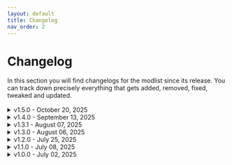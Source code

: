 ```yaml
---
layout: default
title: Changelog
nav_order: 2
---
```


# Changelog

In this section you will find changelogs for the modlist since its release. You can track down precisely everything that gets added, removed, fixed, tweaked and updated.
<div style="margin-bottom: 1rem;"></div>

<details markdown="1">

<summary>v1.5.0 - October 20, 2025</summary>

**Update Importance:** MAJOR  
**SAVE COMPATIBLE**

### Additions
- Added Fast Travel Time
- Added Viktor Vektors Garage ( Fully Enterable )
- Added Drive an Aerial Vehicle - Flight Mod Using AV and Helicopter
- Added Afterlife Expanded ( with Apartment )
- Added Viktor Vektor's Garage Add-on (Vik will fix your car)
- Added Lizzies Bar Enhanced ( with Apartment )
- Added M38 Shorty
- Added Arasaka Shigure EX
- Added FreeRunner
- Added Arasaka JSH-X12 Nobunaga
- Added Adaptive Traffic Headlights
- Added Lucid Air Sapphire
- Added Shard Audio Pack - Official - English
- Added Shard Audio Framework
- Added Head Cyberware CCXL
- Added Drone Companions (Update 2.3)
- Added Unique Eyes to CCXL
- Added Immersive Odometer and Fuel System
- Added GoreRunner (Blood and Carnage Overhaul)
- Added 4x Vending Machine Framework
- Added Lucys Apartment - Reshape-Remaster Roof Improvement -AV-landing-fully-fixed-up-
- Added 4x Magazine Framework
- Added TPP Rooftop Hangout - Judy
- Added 4x Poster Framework
- Added V's Sierra Sonora Villa
- Added V's Modest Netrunner Apartment
- Added Know What You Say - WIP
- Added NC Mediascape Enhancer
- Added Blooming Wings - VTK and KSUV
- Added V's Pacifica Cabana Hideout
- Added Steel and Ink Tattoo - CCXL
- Added Realistic Eye Colors - CCXL
- Added lumad11's New Eyebrows CCXL
- Added GMC Vandura Ash hauler
- Added Veegee Wolf Mullet Hair - CCXL
- Added Albany Esperanto
- Added Snake Sneaking Suit MV Archive XL
- Added Chevillon Thrax Invictus
- Added Crunch Plaza Expanded ( Cut Content )
- Added Arasaka Tamayura Compact
- Added Dandelion Cocktail Bar Enhanced
- Added Megabuilding 8 Expanded ( with Apartments )
- Added Miscellaneous Settings Unlocker - Global Illumination and More
- Added 7th Hell Bar Enhanced
- Added Noble M600
- Added Beautiful FRECKLES - 2K Realistic Cheek Makeup Textures - Material Edit - BOTH V
- Added Red Queens Club Enhanced
- Added (Venus Planet) Hair Pack 01 - CCXL
- Added Exploded Vehicles Smoke Overhaul VFX
- Added DS Die-Hardman Mask - Archive XL (Both V)
- Added No Panic Driving - Enhanced
- Added Hanako Inspired Eyes - CCXL
- Added Kraken - a truly silent sniper rifle
- Added Revengers
- Added E3 Menu Background
- Added Dialogues Overhaul
- Added Streetwear PT4 - Both V
- Added E3 Menu Background - FIX
- Added AVI sound (Drive an Aerial Vehicle)
- Added Footwear Fix for Atlas Body
- Added Tech Back CYBERWARE CCXL version
- Added No More Duplicate Vehicles
- Added FORBIDDEN EYES - CCXL
- Added Special Eye Colors - CCXL
- Added reduced Bullet Tracers
- Added Better Movement - QOL Jog and Sprint
- Added Sandevistan CCXL Tattoo
- Added Redux UI - Wanted UI - White Wanted Stars
- Added Biotechnica Hotel Enhanced ( with Apartment )
- Added Heterochromia Eyes - CCXL
- Added Petrel Street Apartment Enhanced
- Added Gaston Slaytons Apartment Enhanced
- Added Pew Pew Plaza Enhanced
- Added Unlock Night City 2
- Added Empathy Bar Enhanced
- Added Improved Vehicle Persistence
- Added Ugly Building Removed (E3)
- Added Cyber EYES DDD
- Added Black Sapphire Club ( with Apartment )
- Added Dodge Coronet Super Bee 1970
- Added Regina's NCPD Headquarters
- Added Realistic Traffic Density
- Added Beach Houses Open
- Added LUT Switcher 2 (Custom Pack Support - LUT Adjustments - Hotkeys)
- Added Dark Matter Club ( with Apartment )
- Added Proxima's Prop Paradise
- Added Solo Pose Pack Vol.4 (F)
- Added Glen Apartment Expanded - Redux
- Added Downtown Yacht
- Added VTK - Story Tattoo (F and M)
- Added Underground Casino ( Working Roulette )
- Added SPC Open (Silver Pixel Cloud Drive-In Theater)
- Added R Tattoo Studio CCXL
- Added Drive-In Theater ( Working Movie Screen )
- Added Johnny Silverhand Alternative Appearance Overhaul
- Added Solo pose pack Vol 3 (F n M)
- Added Props - PhotoStudio
- Added Dogtown Airship ( with Apartment and NPC Party Below )
- Added SOLO Vol.8 pose pack
- Added Kills Counter Display
- Added Dedra's Truck Simulator (Convoy Delivery Mod)
- Added Multicolored Hair CCXL - Core - Resources
- Added Playable Roulette - Gambling System
- Added Mitsubishi Lancer Evo 9 MR
- Added Ultimate Kill Counter (2.3 Supported)

### Removals
- Removed Advanced Control - Walk with Mouse Scroll - Lean Left Right - Toggle ADS - Inspect Weapons
- Removed Edgerunner Rebecca's Pistols
- Removed Casual Military Poses - Part 2
- Removed Casual Military Poses
- Removed Combat Mission Poses - Part 1 - Action
- Removed Combat Mission Poses - Part 2 - Walks and Idles
- Removed Combat Mission Poses Props
- Removed High Res Containers - MonstrrMagic Texture Series
- Removed Edgerunner David's Pistol
- Removed High Res Graffiti - MonstrrMagic Texture Series
- Removed High-Res Clothing - Upscaled Textures
- Removed High Res Unnamed NPC Faces - MonstrrMagic Texture Series
- Removed High-Res Stickers - Upscaled Textures
- Removed High-Res Vending Machines - Upscaled Textures
- Removed Immersive First Person
- Removed Improved Environment LODs
- Removed Improved Vegetation LODs
- Removed KTM X-BOW GTX
- Removed Edgerunner Lucy's Pistol
- Removed Material and Texture Override
- Removed High Res Posters and Signs - MonstrrMagic Texture Series
- Removed Project E3 - Drug Inhaler
- Removed InfiniteWave - car sound framework
- Removed High Res Architecture - V's Apartment - MonstrrMagic Texture Series
- Removed Vanilla Billboard LODs Improved
- Removed zE3bra
- Removed Ceremonial Military Poses
- Removed Native Settings UI Side Menu Add-on
- Removed E3 Open Police Station
- Removed Story Tattoo (F and M)
- Removed Badboy and Badgirl Tattoo
- Removed Night City Fog Nulled
- Removed High Stakes Quest
- Removed FRAIL Inc. - Netrunner Coat (Standalone)
- Removed FRAIL Inc. (Virtual Atelier Store)
- Removed FRAIL Inc. - Wretch Merch (Standalone)
- Removed FRAIL Inc. - Grunge Sweater (Standalone)
- Removed FRAIL Inc. - The 1990 Outfit (Standalone)
- Removed FRAIL Inc. - Corset Belt (Standalone)
- Removed High Res Tattoos - MonstrrMagic Texture Series
- Removed High Res Cyberware - MonstrrMagic Texture Series
- Removed High Res Makeup - MonstrrMagic Texture Series
- Removed High Res Genitalia - MonstrrMagic Texture Series
- Removed High Res Eyes and Brows - MonstrrMagic Texture Series
- Removed ABSTRACT 2 WAVES TATTOO - VTK - KSUV
- Removed Kurt Neck Cyberware for V
- Removed Enemies of Night City
- Removed ORION UI - HUD Painter preset
- Removed The RVC00N Dumpster - Sunny Cropshirt (M) (Archive XL)
- Removed The RVC00N Dumpster - Candy Hoodie (M-F) (Archive XL)
- Removed The RVC00N Dumpster - Colorful Hankies (M F) (Archive XL) (PRIDE)
- Removed Alternative Hologram Adverts
- Removed No Cached Low-Res Advertisement Textures
- Removed Edgerunners Lucy NPC - Spawns in Night City plus AMM and Photomode AXL
- Removed Advanced Control- Regained
- Removed Gunsensical
- Removed HUD Painter
- Removed HUD Fixes - fix disappearing HUD element and quest dialogs
- Removed Not So Good Draw Distance Mod
- Removed Spaceport Unlocked
- Removed Improved Yaiba ARV-Q340 Semimaru
- Removed Enhanced Vehicle System
- Removed Extra Interiors
- Removed Better Buildings - Preview (2.3)
- 
### Fixes and Tweaks
- Fixed health bar flickering
- Fixed unability to run with guns
- Fixed unbalanced combat
- Fixed many CTDs due to mod instabilities and incompatibilities
- Fixed walkway weird texture
- Fixed performances and stutters with the list

### Updates
- Updated Aurore Romanced (Lady Marmalade)
- Updated Cronos (New Iconic Weapon)
- Updated Kabuki Gun Range Enhanced
- Updated MaxTac Silencer (New Iconic Weapon)
- Updated Parking Spots Enhanced
- Updated RadioExt
- Updated Valentino Harness and Holsters - Masc V (ArchiveXL)
- Updated Pariah
- Updated Auto Drive Enhanced
- Updated New Quest - Encoree
- Updated Flaming Crotch Man Romanced
- Updated Melee Attacks Fixes And Enhancements
- Updated Photorealistic Eyes
- Updated Clothing store at H10
- Updated CCXL Kylin's Fluffy Wolfcut
- Updated Highway H10 Rework
- Updated Ripperdoc Cyberware Specializations
- Updated Undermine Quest Series
- Updated Lamborghini Murcielago SV
- Updated Rita Wheeler Romanced
- Updated Vehicle Durability Display
- Updated Konpeki Plaza Restored
- Updated Discord RPC 2
- Updated Improved Northside Motel - archivexl
- Updated Pet Your Cat
- Updated Apartment Cats - The Glen
- Updated Biotechnica Cache - New Iconic Weapons
- Updated The RVC00N Dumpster - Stinky Jumpsuit (M) (Archive XL)
- Updated The RVC00N Dumpster - Comfy Sweater (M) (Archive XL)
- Updated redscript
- Updated FlowerShop - Virtual Atelier Store
- Updated Judy's Voicemail
- Updated Reinforcements System
- Updated (FULL) The RVC00N Dumpster (New releases on Dumpster2)
- Updated Mox Cache - New Iconic Weapons
- Updated VegaCPMods Vendor
- Updated New Quest - Californication
- Updated Immersive Timeskip
- Updated Night City Visuals Nulled
- Updated Blur Begone (Clear Materials with Refraction)
- Updated Shift (Customizable Dynamic Vehicle Camera)
- Updated New Quest - Hot Fuzz
- Updated Limited HUD
- Updated RedFileSystem
- Updated Metro Pocket Guide
- Updated They Will Remember
- Updated RedHttpClient
- Updated RedData
- Updated Immersive Night City Fixes
- Updated Extra Iconics
- Updated Military Accessories - Balaclava Pack - ArchiveXL
- Updated Weather Switcher (Change Weather - Control Time - Customize Clouds)
- Updated Inventory Adjustments Hub
- Updated Visible Bullets (Projectile Bullets Overhaul - TDO 2.0 - No More Hitscan etc.)
- Updated Valentino Cyber Knees
- Updated Tyger Cache - New Iconic Weapons
- Updated Cyberarms Collection 2.0 - Archive-XL
- Updated Untrack Quest Ultimate - No Main Quest re-tracking - No leftovers
- Updated Trigger Mode Control
- Updated No More Hard-coded Keybinds (Better Controls Menu continued)
- Updated H10 Apartment Exterior Trash Remover
- Updated Codeware
- Updated ArchiveXL
- Updated Lotus Esprit Turbo
- Updated Enzo Ferrari - ArchiveXL
- Updated Toyota Supra Mk4 Formula Drift - ArchiveXL
- Updated Toyota Supra
- Updated Database Fixes
- Updated Nova traffic swap car list and collection
- Updated Plate Carrier Vest and Tactical Belt - for both Vs
- Updated RED4ext
- Updated VEEGEE SHOP 3
- Updated Cyber Engine Tweaks
- Updated Driver Combat 2.0
- Updated Konpeki Plaza Restored
- Updated Say Something Damn It
- Updated Night City Enhanced and Expanded - NPCs
- Updated Quickhack Fixes
- Updated Audioware
- Updated Looting QoL
- Updated Loot Icons Extension
- Updated Repeatable NCPD Gigs - WIP
- Updated Pagani Huayra
- Updated Lotus Evija
- Updated Military Panam Pants - ArchiveXL
- Updated Military Tactical Vest - ArchiveXL
- Updated Military Accessories - Modular Armor Pads Pack - ArchiveXL
- Updated Modular Military Ballistic Mask - ArchiveXL
- Updated Modular Military Combat Armor - ArchiveXL
- Updated Zenitex Atelier
- Updated Modular Military Bodysuit - Zenitex Stealthsuit - ArchiveXL
- Updated Military Combat Boots - ArchiveXL
- Updated Military Armored Ballistic Vest - ArchiveXL
- Updated Modular Military Helmet - Ops-Core FAST - ArchiveXL
- Updated Zenitex Sleeveless Turtleneck - ArchiveXL
- Updated Military Accessories - Zenitex Combat Goggles - ArchiveXL
- Updated Modular Military Zenitex Backpack - ArchiveXL
- Updated Zenitex Military Underwear - ArchiveXL
- Updated Nissan Skyline R32
- Updated EconomyPunk
- Updated NC Fashion Virtual Atelier
- Updated ENV Tuner (Weather - Lighting - Vignette Adjustments without Conflict)
- Updated New Lifepath Intro - Fresh Start
- Updated Third-Person (TPP) Vehicle Camera Tool
- Updated Military Palette Texture Library
- Updated Manavortex Atelier Store
- Updated M50 Military Gas Mask - ArchiveXL
- Updated Military Zenitex Combat Gloves - ArchiveXL
- Updated Military Combat Pants - ArchiveXL
- Updated Military Combat Jacket - ArchiveXL
- Updated Modular Military Pistol Holsters - ArchiveXL
- Updated The Zenitex Military Store
- Updated The RVC00N Dumpster 2 - PinkyDude's Virtual Shop
- Updated -KS- UV Texture Framework
- Updated Valentino Harness and Holsters - Masc V (ArchiveXL)

</details>

<details markdown="1">

<summary>v1.4.0 - September 13, 2025</summary>

Update Importance: MAJOR  
SAVE COMPATIBLE  

### Additions
- Added (Venus Planet) Hair Pack 01 - CCXL
- Added 4x Magazine Framework
- Added 4x Poster Framework
- Added 4x Vending Machine Framework
- Added 7th Hell Bar Enhanced
- Added Adaptive Traffic Headlights
- Added Afterlife Expanded ( with Apartment )
- Added Albany Esperanto
- Added Arasaka JSH-X12 Nobunaga
- Added Arasaka Shigure EX
- Added Arasaka Tamayura Compact
- Added AVI sound (Drive an Aerial Vehicle)
- Added Beach Houses Open
- Added Beautiful FRECKLES - 2K Realistic Cheek Makeup Textures - Material Edit - BOTH V
- Added Better Movement - QOL Jog and Sprint
- Added Biotechnica Hotel Enhanced ( with Apartment )
- Added Black Sapphire Club ( with Apartment )
- Added Blooming Wings - VTK and KSUV
- Added Chevillon Thrax Invictus
- Added Crunch Plaza Expanded ( Cut Content )
- Added Cyber EYES DDD
- Added Dandelion Cocktail Bar Enhanced
- Added Dark Matter Club ( with Apartment )
- Added Dedra's Truck Simulator (Convoy Delivery Mod)
- Added Dialogues Overhaul
- Added Dodge Coronet Super Bee 1970
- Added Dogtown Airship ( with Apartment and NPC Party Below )
- Added Downtown Yacht
- Added Drive an Aerial Vehicle - Flight Mod Using AV and Helicopter
- Added Drive-In Theater ( Working Movie Screen )
- Added Drone Companions (Update 2.3)
- Added DS Die-Hardman Mask - Archive XL (Both V)
- Added E3 Menu Background
- Added E3 Menu Background - FIX
- Added Empathy Bar Enhanced
- Added Exploded Vehicles Smoke Overhaul VFX
- Added Fast Travel Time
- Added Footwear Fix for Atlas Body
- Added FORBIDDEN EYES - CCXL
- Added Gaston Slaytons Apartment Enhanced
- Added Glen Apartment Expanded - Redux
- Added GMC Vandura Ash hauler
- Added GoreRunner (Blood and Carnage Overhaul)
- Added Hanako Inspired Eyes - CCXL
- Added Head Cyberware CCXL
- Added Heterochromia Eyes - CCXL
- Added Immersive Odometer and Fuel System
- Added Improved Vehicle Persistence
- Added Johnny Silverhand Alternative Appearance Overhaul
- Added Kills Counter Display
- Added Kraken - a truly silent sniper rifle
- Added Lizzies Bar Enhanced ( with Apartment )
- Added Lucid Air Sapphire
- Added Lucys Apartment - Reshape-Remaster Roof Improvement -AV-landing-fully-fixed-up-
- Added lumad11's New Eyebrows CCXL
- Added LUT Switcher 2 (Custom Pack Support - LUT Adjustments - Hotkeys)
- Added M38 Shorty
- Added Maxsu Poise
- Added Maxsu Poise - Angelic Preset
- Added Megabuilding 8 Expanded ( with Apartments )
- Added Miscellaneous Settings Unlocker - Global Illumination and More
- Added Multicolored Hair CCXL - Core - Resources
- Added No More Duplicate Vehicles
- Added No Panic Driving - Enhanced
- Added Noble M600
- Added Oblivion Interaction Icons - Better Third Person Selection - MoreHUD Patch
- Added Petrel Street Apartment Enhanced
- Added Pew Pew Plaza Enhanced
- Added Playable Roulette - Gambling System
- Added Proxima's Prop Paradise
- Added Props - PhotoStudio
- Added R Tattoo Studio CCXL
- Added Realistic Eye Colors - CCXL
- Added Realistic Traffic Density
- Added Red Queens Club Enhanced
- Added Redux UI - Wanted UI - White Wanted Stars
- Added reduced Bullet Tracers
- Added Regina's NCPD Headquarters
- Added Revengers
- Added Sandevistan CCXL Tattoo
- Added Shard Audio Framework
- Added Shard Audio Pack - Official - English
- Added Solo Pose Pack Vol.4 (F)
- Added Solo pose pack Vol 3 (F n M)
- Added SOLO Vol.8 pose pack
- Added Special Eye Colors - CCXL
- Added SPC Open (Silver Pixel Cloud Drive-In Theater)
- Added Steel and Ink Tattoo - CCXL
- Added Streetwear PT4 - Both V
- Added TPP Rooftop Hangout - Judy
- Added Tech Back CYBERWARE CCXL version
- Added Ugly Building Removed (E3)
- Added Ultimate Kill Counter (2.3 Supported)
- Added Underground Casino ( Working Roulette )
- Added Unique Eyes to CCXL
- Added Unlock Night City 2
- Added V's Modest Netrunner Apartment
- Added V's Pacifica Cabana Hideout
- Added V's Sierra Sonora Villa
- Added Veegee Wolf Mullet Hair - CCXL
- Added Viktor Vektors Garage ( Fully Enterable )
- Added Viktor Vektor's Garage Add-on (Vik will fix your car)
- Added VTK - Story Tattoo (F and M)

### Removals
- Removed ABSTRACT 2 WAVES TATTOO - VTK - KSUV
- Removed Advanced Control - Walk with Mouse Scroll - Lean Left Right - Toggle ADS - Inspect Weapons
- Removed Advanced Control- Regained
- Removed Alternative Hologram Adverts
- Removed Badboy and Badgirl Tattoo
- Removed Better Buildings - Preview (2.3)
- Removed Casual Military Poses
- Removed Casual Military Poses - Part 2
- Removed Ceremonial Military Poses
- Removed Combat Mission Poses - Part 1 - Action
- Removed Combat Mission Poses - Part 2 - Walks and Idles
- Removed Combat Mission Poses Props
- Removed Edgerunner David's Pistol
- Removed Edgerunner Lucy's Pistol
- Removed Edgerunner Rebecca's Pistols
- Removed Edgerunners Lucy NPC - Spawns in Night City plus AMM and Photomode AXL
- Removed E3 Open Police Station
- Removed Enemies of Night City
- Removed Enhanced Vehicle System
- Removed Extra Interiors
- Removed FRAIL Inc. (Virtual Atelier Store)
- Removed FRAIL Inc. - Corset Belt (Standalone)
- Removed FRAIL Inc. - Grunge Sweater (Standalone)
- Removed FRAIL Inc. - The 1990 Outfit (Standalone)
- Removed FRAIL Inc. - Wretch Merch (Standalone)
- Removed FRAIL Inc. - Netrunner Coat (Standalone)
- Removed Gunsensical
- Removed High Res Architecture - V's Apartment - MonstrrMagic Texture Series
- Removed High Res Containers - MonstrrMagic Texture Series
- Removed High Res Cyberware - MonstrrMagic Texture Series
- Removed High Res Eyes and Brows - MonstrrMagic Texture Series
- Removed High Res Genitalia - MonstrrMagic Texture Series
- Removed High Res Graffiti - MonstrrMagic Texture Series
- Removed High Res Makeup - MonstrrMagic Texture Series
- Removed High Res Posters and Signs - MonstrrMagic Texture Series
- Removed High Res Stickers - Upscaled Textures
- Removed High Res Tattoos - MonstrrMagic Texture Series
- Removed High Res Unnamed NPC Faces - MonstrrMagic Texture Series
- Removed High-Res Clothing - Upscaled Textures
- Removed High-Res Vending Machines - Upscaled Textures
- Removed HUD Fixes - fix disappearing HUD element and quest dialogs
- Removed HUD Painter
- Removed Immersive First Person
- Removed Improved Environment LODs
- Removed Improved Vegetation LODs
- Removed Improved Yaiba ARV-Q340 Semimaru
- Removed InfiniteWave - car sound framework
- Removed KTM X-BOW GTX
- Removed Kurt Neck Cyberware for V
- Removed Material and Texture Override
- Removed Native Settings UI Side Menu Add-on
- Removed Night City Fog Nulled
- Removed No Cached Low-Res Advertisement Textures
- Removed Not So Good Draw Distance Mod
- Removed ORION UI - HUD Painter preset
- Removed Project E3 - Drug Inhaler
- Removed Spaceport Unlocked
- Removed Story Tattoo (F and M)
- Removed The RVC00N Dumpster - Candy Hoodie (M-F) (Archive XL)
- Removed The RVC00N Dumpster - Colorful Hankies (M F) (Archive XL) (PRIDE)
- Removed The RVC00N Dumpster - Sunny Cropshirt (M) (Archive XL)
- Removed Vanillla Billboard LODs Improved
- Removed zE3bra

### Fixes and Tweaks
- Fixed health bar flickering
- Fixed many CTDs due to mod instabilities and incompatibilities
- Fixed performances and stutters with the list
- Fixed unability to run with guns
- Fixed unbalanced combat
- Fixed walkway weird texture

### Updates
- Updated (FULL) The RVC00N Dumpster (New releases on Dumpster2)
- Updated -KS- UV Texture Framework
- Updated Animals Cache - New Iconic Weapons
- Updated Apartment Cats - The Glen
- Updated ArchiveXL
- Updated Audioware
- Updated Auto Drive Enhanced
- Updated Biotechnica Cache - New Iconic Weapons
- Updated Blur Begone (Clear Materials with Refraction)
- Updated Bounty class stars fix
- Updated Browser Extension
- Updated CCXL Kylin's Fluffy Wolfcut
- Updated Clothing store at H10
- Updated Codeware
- Updated Cyber Engine Tweaks
- Updated Cyberarms Collection 2.0 - Archive-XL
- Updated Database Fixes
- Updated Discord RPC 2
- Updated Driver Combat 2.0
- Updated EconomyPunk
- Updated Enzo Ferrari - ArchiveXL
- Updated ENV Tuner (Weather - Lighting - Vignette Adjustments without Conflict)
- Updated Extra Iconics
- Updated Flaming Crotch Man Romanced
- Updated FlowerShop - Virtual Atelier Store
- Updated General Shadows Fixes
- Updated H10 Apartment Exterior Trash Remover
- Updated Highway H10 Rework
- Updated Immersive Main Menu Audio
- Updated Immersive Night City Fixes
- Updated Immersive Timeskip
- Updated Improved NCPD Map Filters
- Updated Improved Northside Motel - archivexl
- Updated Inventory Adjustments Hub
- Updated Judy's Voicemail
- Updated Konpeki Plaza Restored
- Updated Lamborghini Murcielago SV
- Updated Limited HUD
- Updated Loot Icons Extension
- Updated Looting QoL
- Updated Lotus Esprit Turbo
- Updated Lotus Evija
- Updated Lotus Supra
- Updated Lotus Supra Mk4 Formula Drift - ArchiveXL
- Updated Lotus Supra Toyota
- Updated Manavortex Atelier Store
- Updated M50 Military Gas Mask - ArchiveXL
- Updated Melee Attacks Fixes And Enhancements
- Updated Metro Pocket Guide
- Updated Military Accessories - Balaclava Pack - ArchiveXL
- Updated Military Accessories - Modular Armor Pads Pack - ArchiveXL
- Updated Military Accessories - Zenitex Combat Goggles - ArchiveXL
- Updated Military Armored Ballistic Vest - ArchiveXL
- Updated Military Combat Boots - ArchiveXL
- Updated Military Combat Jacket - ArchiveXL
- Updated Military Combat Pants - ArchiveXL
- Updated Military Palette Texture Library
- Updated Military Panam Pants - ArchiveXL
- Updated Military Tactical Vest - ArchiveXL
- Updated Military Zenitex Combat Gloves - ArchiveXL
- Updated Modular Military Ballistic Mask - ArchiveXL
- Updated Modular Military Bodysuit - Zenitex Stealthsuit - ArchiveXL
- Updated Modular Military Combat Armor - ArchiveXL
- Updated Modular Military Helmet - Ops-Core FAST - ArchiveXL
- Updated Modular Military Pistol Holsters - ArchiveXL
- Updated Modular Military Zenitex Backpack - ArchiveXL
- Updated NC Fashion Virtual Atelier
- Updated New Lifepath Intro - Fresh Start
- Updated New Quest - Californication
- Updated New Quest - Encoree
- Updated New Quest - Hot Fuzz
- Updated Night City Enhanced and Expanded - NPCs
- Updated Night City Visuals Nulled
- Updated Nissan Skyline R32
- Updated No More Hard-coded Keybinds (Better Controls Menu continued)
- Updated Nova traffic swap car list and collection
- Updated Pagani Huayra
- Updated Pariah
- Updated Pet Your Cat
- Updated Photorealistic Eyes
- Updated Plate Carrier Vest and Tactical Belt - for both Vs
- Updated Quickhack Fixes
- Updated RedData
- Updated RedFileSystem
- Updated RedHttpClient
- Updated redscript
- Updated Reinforcements System
- Updated Repeatable NCPD Gigs - WIP
- Updated Ripperdoc Cyberware Specializations
- Updated Rita Wheeler Romanced
- Updated Say Something Damn It
- Updated Shift (Customizable Dynamic Vehicle Camera)
- Updated The RVC00N Dumpster - Comfy Sweater (M) (Archive XL)
- Updated The RVC00N Dumpster - Denim Edgerunner Set (M) (GS) (AXL)
- Updated The RVC00N Dumpster - Stinky Jumpsuit (M) (Archive XL)
- Updated The RVC00N Dumpster 2 - PinkyDude's Virtual Shop
- Updated The Zenitex Military Store
- Updated They Will Remember
- Updated Third-Person (TPP) Vehicle Camera Tool
- Updated Toyota Supra
- Updated Trigger Mode Control
- Updated Tyger Cache - New Iconic Weapons
- Updated Undermine Quest Series
- Updated Untrack Quest Ultimate - No Main Quest re-tracking - No leftovers
- Updated Valentino Cyber Knees
- Updated VegaCPMods Vendor
- Updated Vehicle Durability Display
- Updated VEEGEE SHOP 3
- Updated Visible Bullets (Projectile Bullets Overhaul - TDO 2.0 - No More Hitscan etc.)
- Updated Weather Switcher (Change Weather - Control Time - Customize Clouds)
- Updated Zenitex Atelier
- Updated Zenitex Military Underwear - ArchiveXL
- Updated Zenitex Sleeveless Turtleneck - ArchiveXL
</details>

<details markdown="1">
<summary>v1.3.1 - August 07, 2025</summary>
Update Importance: MEDIUM  
POTENTIALLY NOT SAVE COMPATIBLE  

Additions:
- Added Enhanced Vehicle Collision FX
- Added H10 Interactive Stash Door Restored (2.3 Supported)
- Added Disable W-S Keys For Select Dialogue Options (Patch 2.3 Compatible)
- Added Eddies Notification Fix (2.3 Supported)
- Added Auto Drive Enhanced
- Added Atone - Reset Your Street Cred
- Added Pariah
- Added Fast Travel Time

Removals:
- Removed Megabuilding H10 Ultimate Experience
- Removed Combat Revolution(AI Overhaul and High-Stakes)
- Removed H10 Megabuilding Unlocked
- Removed Auto drive (Added to the game in 2.3)
- Removed Fast Travel from anywhere to everywhere - Redscript
- Removed FERRARI SF90 XX STRADALE

Fixes and Tweaks:
- Fixed CTD at H10 megabuilding
- Fixed combat stutters, CTD and unfair kills
- Cleaned a few more outdated mods, obsoletes mods or unstables ones

Updates:
- Updated General Shadows Fixes
- Updated Luxury corporate the Glen apartment - archivexl
- Updated Animals Cache - New Iconic Weapons
- Updated Extra Interiors
- Updated Blur Begone (Clear Materials with Refraction)

</details>

<details markdown="1">
<summary>v1.3.0 - August 06, 2025</summary>
Update Importance: MAJOR  
SAVE COMPATIBLE  

Additions:
- Added EconomyPunk
- Added ENV Tuner (Weather - Lighting - Vignette Adjustments without Conflict)
- Added Improved Yaiba ARV-Q340 Semimaru
- Added Enhanced Vehicle System
- Added Extra Interiors
- Added Shift (Customizable Dynamic Vehicle Camera)
- Added Ragdoll Execution Fix
- Added Better Throwing Knives and Weapons - Redscript
- Added NCI Addon - Santo Domingo
- Added NCI Addon - City Center
- Added Metro Pocket Guide
- Added Named Saves
- Added Looting QoL
- Added Loot Icons Extension
- Added Light Beams Fix
- Added Sound SFX Fixes
- Added New Lifepath Intro - Fresh Start
- Added ReLUX Plus (Riders on the Storm)
- Added The Zenitex Military Store
- Added Animals Cache - New Iconic Weapons
- Added Night City Fog Nulled
- Added Killing Moon - Lifepath Dialog Restored
- Added Konpeki Plaza Restored
- Added Yucca Restored
- Added Cyber Vehicle Overhaul - DLC Bundle
- Added Konpeki Plaza Unlocked 2.3
- Added Spaceport Unlocked
- Added Fast Travel To Spaceport
- Added BlackRoot Sigil body tattoo
- Added Never Fade Away - Main Menu Themes (2 Versions)
- Added NC Autoshop's Repair
- Added Responsive V
- Added e3 2018 bradbury district
- Added Enhanced Police Lights System
- Added Particles Flickering Fix (Watson)
- Added Vehicle Exit Fix for 2.3

Removals:
- Removed Authentic Shift (QoL Gear Ratios Shifts Audio Sound ASMR and OPTIONAL Tuning System)
- Removed Custom Level Cap
- Removed Custom Level Cap - Cyberware Vendor Fix
- Removed E3 Smart Windows
- Removed Extra Vehicle Controls
- Removed Law Enforcement Overhaul
- Removed E3 Menu Background
- Removed Any Scope
- Removed Better Optical Camo
- Removed No More Tricks 2.0
- Removed Upgrade Weapons Unlocked 2.12 FIX
- Removed Immersive Breathing
- Removed Purify The UI - disable annoying 2D ghosting blur and 3D perspective shader effects - No More Lens Distortion or Blurry Double Vision Interface HUD
- Removed Blade from the bits (Blackwall)
- Removed The Weapons ARE NOT broken 2.1
- Removed John Wick Inspired - Baba Yaga
- Removed The Lamp Lighter - Streetlamp Time Control
- Removed Immersive Cyberware
- Removed Improved Distant Shadows and Reflections
- Removed Extract The Mods In Weapon Shops 2.1
- Removed New Game Plus - Native
- Removed Mod.Organizer-2.5.2

Fixes and Tweaks:
- Fixed CTD at first mission
- Cleaned a lot of outdated mods, obsoletes mods or unstables ones
- Cleaned the Mo2 executables
- Cleaned some mo2 mod archives to save up some space
- Fixed many CTDs and instability related to corrupted mods
- New custom made LUT/ENV by Neishin

Updates:
- Updated -KS- UV Texture Framework
- Updated Audioware
- Updated Always First Equip
- Updated Better Buildings - Preview
- Updated Environment Textures Overhaul - ETO
- Updated Enhanced Craft
- Updated Mark To Sell
- Updated H10 Food Vendor
- Updated Inorganic Materials
- Updated HQ Holo Travel
- Updated M50 Military Gas Mask
- Updated Military Zenitex Gloves
- Updated Military Armored Ballistic Vest
- Updated Military Combat Jacket
- Updated Military Combat Pants
- Updated Military Combat Boots
- Updated Military Panam Pants
- Updated Military Palette Texture Library
- Updated Military Tactical Vest
- Updated Modular Military Pistol Holsters
- Updated Modular Military Combat Armor
- Updated Modular Military Ballistic Mask
- Updated Modular Military Helmet - Ops-Core FAST
- Updated Modular Military Zenitex Backpack
- Updated Modular Military Bodysuit - Zenitex Stealthsuit
- Updated Military Accessories - Modular Armor Pads Pack
- Updated Military Accessories - Zenitex Combat Goggles
- Updated Zenitex Military Underwear
- Updated Zenitex Sleeveless Turtleneck
- Updated Zenitex Atelier
- Updated Deceptious Bug Fixes
- Updated Limited HUD
- Updated CasinoLoot - The Weapons Casino
- Updated KiasuBurger Cyberware Core
- Updated Lamborghini Murcielago SV
- Updated Toyota Supra
- Updated Nissan 350Z
- Updated Nissan Skyline 2000GT-R
- Updated Nissan Skyline R33
- Updated Honda S2000
- Updated Mitsubishi Eclipse GSX (1999)
- Updated Ducati Supersport
- Updated Lotus Esprit Turbo
- Updated Immersive Night City Fixes
- Updated Extra Hands (cyberware)
- Updated Third-Person (TPP) Vehicle Camera Tool
- Updated Streaming Bug Workaround
- Updated Night City Visuals Nulled
- Updated Tachy Outfit Archive XL
- Updated Judy Romanced Enhanced
- Updated Kerry Romanced Enhanced
- Updated Panam Romanced Enhanced
- Updated River Romanced Enhanced
- Updated NCI Addon - Heywood
- Updated NCI Addon - Badlands and Pacifica
- Updated NCI Addon - Watson
- Updated NCI Addon - Westbrook
- Updated Ricochet Redux
- Updated VEEGEE SHOP 3
- Updated Say Something Damn It
- Updated Lizzie's Braindances
- Updated NC Fashion Virtual Atelier
- Updated Galena GT Widebody
- Updated Quickhack Fixes
- Updated Blur Begone (Clear Materials with Refraction)
- Updated Immersive Fixers
- Updated Lotus Evija
- Updated Muted Markers
- Updated Pagani Huayra
- Updated RedFileSystem
- Updated RedHttpClient
- Updated RedData
- Updated They Will Remember
- Updated Virtual Atelier
- Updated Virtual Car Dealer
- Updated Manavortex Atelier Store
- Updated The RVC00N Dumpster 2 - PinkyDude's Virtual Shop
- Updated Visceral Blood Pools
- Updated New Quest - Hot Fuzz
- Updated Weather Switcher (Change Weather - Control Time - Customize Clouds)
- Updated Repeatable NCPD Gigs - WIP
- Updated Megingjord (hover legs cyberware)
- Updated Jarngreipr (Lightning Projectile Launcher)
- Updated Peachu - Hair Collection - CCXL

</details>

<details markdown="1">
<summary>v1.2.0 - July 25, 2025</summary>
Update Importance: MAJOR  
SAVE COMPATIBLE  

Additions:
- Added Never Fade Away - Main Menu Themes (2 Versions)
- Added Responsive V
- Added Netrunner Suit Pt7 - Both V
- Added Particles Flickering Fix (Watson)
- Added Filter Saves by Lifepath and Type
- Added Streaming Bug Workaround
- Added Vehicle Exit Fix for 2.3
- Added Extra Hands (cyberware)
- Added Enhanced Police Lights System
- Added NISSAN GT-R 'Lone Wanderer'
- Added Night City Fog Nulled
- Added Stop spammers
- Added NCPD Cache - New Iconic Weapons
- Added EconomyPunk
- Added New Game Plus - Native
- Added H10 Apartment Exterior Trash Remover
- Added HUD Fixes - fix disappearing HUD element and quest dialogs
- Added The Passenger - Feature Settings
- Added Better UI Character Lighting
- Added Stash and Backpack Search
- Added The RVC00N Dumpster - Techie Micro Jacket (M) (GS) (AXL)
- Added Tactical Style Outfit Pt2 - Both V
- Added Apartment Dropoffs
- Added CasinoLoot - The Weapons Casino
- Added Quickhack Hotkeys

Removals:
- Removed Preem Menu (Background Blur - Pause Menu - Animated Snow)
- Removed Sound SFX Fixes
- Removed Weapon Sound Remake
- Removed Appearance Change Unlocker - Character Preset Manager

Fixes and Tweaks:
- Fixed all issues related to mods with v2.3
- Removed some remaining Redmod mods

Updates:
- Updated Blur Begone (Clear Materials with Refraction)
- Updated Cyberarms Collection 2.0 - Archive-XL
- Updated Immersive Rippers - Dogtown
- Updated Input Loader
- Updated Lifepath Bonuses and Gang-Corp Traits
- Updated Panam Romanced Enhanced
- Updated Photo Mode Unlocker
- Updated RED4ext
- Updated Virtual Car Dealer
- Updated Say Something Damn It
- Updated Lizzie's Braindances
- Updated Nissan Skyline 2000GT-R
- Updated zzz_NeuroMultiMaterialXtender.zip
- Updated H10 Megabuilding Unlocked
- Updated Plate Carrier Vest and Tactical Belt - for both Vs
- Updated Tyger Cache - New Iconic Weapons
- Updated NISSAN GT-R 'Lone Wanderer'
- Updated Dogtown Location Visuals Nulled - a general fix for lighting mods
- Updated Military Palette Texture Library
- Updated NC Fashion Virtual Atelier
- Updated HUD Painter
- Updated Manavortex Atelier Store
- Updated NC Autoshop's Repair
- Updated Immersive Food Vendors
- Updated Immersive Food Vendors - Dogtown
- Updated Cop Killer
- Updated Toyota Supra
- Updated Lamborghini Murcielago SV
- Updated Damage Scaling and Balance (Formerly Level Scaling)
- Updated VEEGEE SHOP 3
- Updated ReLUX (Lighting Redux - Accurate Lighting)
- Updated Lotus Esprit Turbo
- Updated Third-Person (TPP) Vehicle Camera Tool
- Updated Deceptious Bug Fixes
- Updated Immersive Night City Fixes
- Updated Custom Map Markers
- Updated NCPD Cache - New Iconic Weapons
- Updated Night City Enhanced and Expanded - NPCs
- Updated Cyber Engine Tweaks
- Updated Mitsubishi Eclipse GSX (1999)
- Updated Hyst Hair Collection - CCXL
- Updated Trigger Mode Control
- Updated Limited HUD
- Updated Quickhack Fixes
- Updated Nissan 350Z
- Updated Honda S2000
- Updated Ducati Supersport
- Updated RedFileSystem
- Updated RedData
- Updated Autoloot
- Updated Mod Settings
- Updated Muted Markers
- Updated Night City Interactions - Core
- Updated New Lifepath Intro - Fresh Start
- Updated Night City Visuals Nulled
- Updated TweakXL
- Updated ArchiveXL
- Updated In-World Navigation
- Updated Immersive Bartenders
- Updated Black Chrome - Cyberware Expansion
- Updated e3 2018 bradbury district
- Updated Immersive Night City Fixes
- Updated Native Interactions Framework
- Updated Stealthrunner - Stealth Gameplay Expansion
- Updated Night City Enhanced and Expanded - Enemies
- Updated The RVC00N Dumpster 2 - PinkyDude's Virtual Shop
- Updated Untrack Quest Ultimate - No Main Quest re-tracking - No leftovers
- Updated Fast Travel from anywhere to everywhere - Redscript
- Updated Weapon Conditioning (Tier System Overhaul)
- Updated Driver Combat 2.0
- Updated They Will Remember
- Updated KiasuBurger Cyberware Core
- Updated Not So Good Draw Distance Mod
- Updated No More Hard-coded Keybinds (Better Controls Menu continued)
- Updated Inplace Streamingsectors Nulled
- Updated Nova traffic swap car list and collection
- Updated Codeware
- Updated Database Fixes
- Updated Luxury corporate the Glen apartment - archivexl
- Updated Taxi Work in Night City
- Updated Pagani Huayra

</details>

<details markdown="1">
<summary>v1.1.0 - July 08, 2025</summary>
Update Importance: MAJOR  
SAVE COMPATIBLE  

Additions:
- Added Appearance Change Unlocker - Character Preset Manager
- Added No shooting delay
- Added Holy Terror
- Added NDI Osprey Rocket Launcher
- Added Toyota Supra
- Added Flashback Fixer
- Added Enemy Rarity Fixes
- Added NC Autoshop's Repair
- Added Combat Revolution(AI Overhaul and High-Stakes)
- Added Gunsensical
- Added Damage Scaling and Balance (Formerly Level Scaling)
- Added FRAIL Inc. - Wretch Merch (Standalone)
- Added FRAIL Inc. - Grunge Sweater (Standalone)
- Added FRAIL Inc. - The 1990 Outfit (Standalone)
- Added The RVC00N Dumpster - Zombie Slayer Jacket (M-F) (GS) (Archive XL)
- Added Advanced V Customisation
- Added Vessnelle Hair Collection
- Added Songbird Hands for Fem and Masc V (Compatible with Valentino Arms)
- Added Visible Bullets (Projectile Bullets Overhaul - TDO 2.0 - No More Hitscan etc.)
- Added Don't Hide Stamina Bar on Holster (Bug Fix)
- Added Slow Firing Rate on Longer Saves Bug Fix
- Added Extract The Mods In Weapon Shops 2.1
- Added Photomode Facial Expression Mega Pack - Masc and Fem
- Added Ruru x Rysyu Night City Gunslinger Pose Pack - PM Props
- Added aSgard masculine Poses pt.2 (MascV)(PM and AMM)
- Added aSgard masculine Poses (MascV)(PM and AMM)
- Added aSgard Bike Poses (MASC V)
- Added Action Pose Pack - Archive XL (F and M)
- Added Man's World - Masculine Pose Pack
- Added Sit and Lean - Pose Pack for Masc V
- Added Inorganic Materials
- Added Rev's Poses - Sharp Dressed Man Pack
- Added Masculine Photo Pose Pack - Photo Mode Poses
- Added Jon Vk Close Quarters Combat - PM Pose Set
- Added Car Dealer Previews for SDH0 Mods
- Added Ballistic Helmet Visor Down Masc V Reworked
- Added Gas Mask Modular Filters Archive XL
- Added Drive Jacket Archive XL
- Added RufTread motorbike helmet
- Added Alt Hands
- Added Dex Arms
- Added Lee Ward Hands
- Added Valentino Cyber Knees
- Added Decorative Launcher Arms
- Added Decorative Monowire Arms
- Added Decorative Gorilla Arms
- Added Decorative Mantis Arms
- Added SOR-22 Felix Arms Custom
- Added Cyber Vehicle Overhaul
- Added Kusanagi Short The Seat 2.01
- Added Nazare Short The Seat 2.1
- Added Inventory Adjustments Hub
- Added Dewdrop Inn Enhanced
- Added (entering new area) be gone
- Added (safe area) be gone
- Added Rebeccas Apartment DLC
- Added Better Buildings - Preview

Removals:
- Removed Lamborghini Revuelto
- Removed LUT Switcher 2
- Removed Replace Weapon Mods
- Removed Unequip Mods
- Removed Better Vehicle Handling
- Removed Preem Weaponsmith 2.0
- Removed Preem Weaponsmith 2.0 sfx fix
- Removed E3 2018 Roads
- Removed Virtual Atelier Delivery
- Removed 

Fixes and Tweaks:
- Fixed bikes handling
- Rebalanced combat: enemies are no longer HP bags, you kill them more easily. Headshots and grenades now have a real impact on gameplay (x5 damages). Yet you are now also more vulnerable to combat. AI also has been improved
- Fixed some empty virtual ateliers
- Fixed VCD previews not showing

Updates:
- Updated Deceptious Quest Core
- Updated Improved Distant Shadows (Volumetric Fog Leaking Fixed)
- Updated Extra Iconics
- Updated Zenitex Atelier
- Updated Military Accessories - Balaclava Pack - ArchiveXL
- Updated Military Tactical Vest - ArchiveXL
- Updated Modular Military Combat Armor - ArchiveXL
- Updated Military Palette Texture Library
- Updated Modular Military Helmet - Ops-Core FAST
- Updated Modular Military Zenitex Backpack - ArchiveXL
- Updated Modular Military Bodysuit - Zenitex Stealthsuit - ArchiveXL
- Updated Military Accessories - Modular Armor Pads Pack
- Updated Modular Military Ballistic Mask 
- Updated H10 Food Vendor
- Updated Third-Person (TPP) Vehicle Camera Tool
- Updated Lotus Esprit Turbo
- Updated NC Fashion Virtual Atelier
- Updated They Will Remember
- Updated Night City Enhanced and Expanded - NPCs
- Updated Immersive Night City Fixes
- Updated Auto drive
- Updated Say Something Damn It
- Updated Lizzie's Braindances
- Updated VEEGEE SHOP 3
- Updated Nissan Skyline R33
- Updated Visual Holsters (Automatic Clothes Swap)

</details>

<details markdown="1">

<summary>v1.0.0 - July 02, 2025</summary>

Update Importance: MAJOR  
NOT SAVE COMPATIBLE  

ORIGINAL UPLAOD, CHNAGELOGS WILL COME FOR NEXT VERSIONS  

</details>
